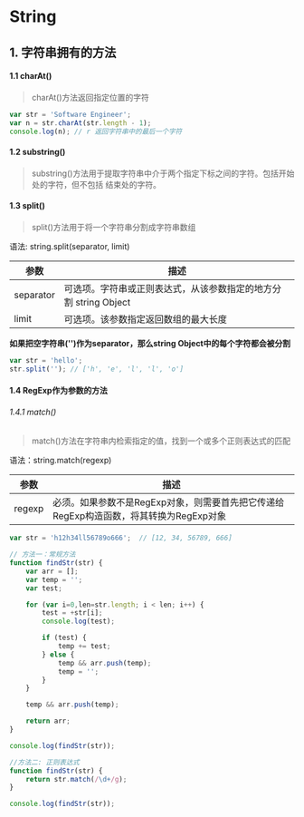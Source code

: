 # String

## 1. 字符串拥有的方法

#### 1.1 charAt()

> charAt()方法返回指定位置的字符

```javascript
var str = 'Software Engineer';
var n = str.charAt(str.length - 1);
console.log(n); // r 返回字符串中的最后一个字符
```

#### 1.2 substring()

> substring()方法用于提取字符串中介于两个指定下标之间的字符。包括开始处的字符，但不包括
结束处的字符。

#### 1.3 split()

> split()方法用于将一个字符串分割成字符串数组

语法: string.split(separator, limit)

参数 | 描述
---|---
separator | 可选项。字符串或正则表达式，从该参数指定的地方分割 string Object
limit | 可选项。该参数指定返回数组的最大长度

**如果把空字符串('')作为separator，那么string Object中的每个字符都会被分割**

```javascript
var str = 'hello';
str.split(''); // ['h', 'e', 'l', 'l', 'o']
```

#### 1.4 RegExp作为参数的方法

###### 1.4.1 match()

> match()方法在字符串内检索指定的值，找到一个或多个正则表达式的匹配 

语法：string.match(regexp)

参数 | 描述
---|---
regexp | 必须。如果参数不是RegExp对象，则需要首先把它传递给RegExp构造函数，将其转换为RegExp对象

```javascript
var str = 'h12h34ll56789o666';  // [12, 34, 56789, 666]

// 方法一：常规方法
function findStr(str) {
    var arr = [];
    var temp = '';
    var test;

    for (var i=0,len=str.length; i < len; i++) {
        test = +str[i];
        console.log(test);

        if (test) {
            temp += test;
        } else {
            temp && arr.push(temp);
            temp = '';
        }
    }

    temp && arr.push(temp);

    return arr;
}

console.log(findStr(str));

//方法二: 正则表达式
function findStr(str) {
    return str.match(/\d+/g);  
}

console.log(findStr(str));
```
